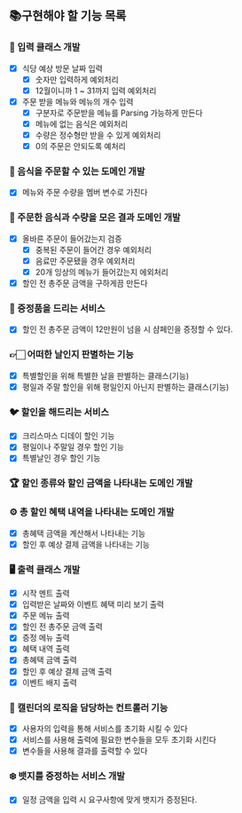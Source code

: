 ## 📚구현해야 할 기능 목록

### 🧮 입력 클래스 개발
- [x] 식당 예상 방문 날짜 입력
  - [x] 숫자만 입력하게 예외처리
  - [x] 12월이니까 1 ~ 31까지 입력 예외처리
- [x] 주문 받을 메뉴와 메뉴의 개수 입력
  - [x] 구분자로 주문받을 메뉴를 Parsing 가능하게 만든다
  - [x] 메뉴에 없는 음식은 예외처리
  - [x] 수량은 정수형만 받을 수 있게 예외처리
  - [x] 0의 주문은 안되도록 예처리
### 📄 음식을 주문할 수 있는 도메인 개발
- [x] 메뉴와 주문 수량을 멤버 변수로 가진다 
### 📕 주문한 음식과 수량을 모은 결과 도메인 개발
- [x] 올바른 주문이 들어갔는지 검증
  - [x] 중복된 주문이 들어간 경우 예외처리
  - [x] 음료만 주문됐을 경우 예외처리
  - [x] 20개 잉상의 메뉴가 들어갔는지 에외처리
- [x] 할인 전 총주문 금액을 구하게끔 만든다
### 🎁 증정품을 드리는 서비스
- [x] 할인 전 총주문 금액이 12만원이 넘을 시 샴페인을 증정할 수 있다.
### 👉🏻 어떠한 날인지 판별하는 기능
- [x] 특별할인을 위해 특별한 날을 판별하는 클래스(기능)
- [x] 평일과 주말 할인을 위해 평일인지 아닌지 판별하는 클래스(기능)
### 🐦 할인을 해드리는 서비스
- [x] 크리스마스 디데이 할인 기능
- [x] 평일이나 주말일 경우 할인 기능
- [x] 특별날인 경우 할인 기능
### 🏆 할인 종류와 할인 금액을 나타내는 도메인 개발
### ⚙️ 총 할인 혜택 내역을 나타내는 도메인 개발
- [x] 총혜택 금액을 계산해서 나타내는 기능 
- [x] 할인 후 예상 결제 금액을 나타내는 기능
### 🖥️ 출력 클래스 개발
- [x] 시작 멘트 출력
- [x] 입력받은 날짜와 이벤트 혜택 미리 보기 출력
- [x] 주문 메뉴 출력
- [x] 할인 전 총주문 금액 출력
- [x] 증정 메뉴 출력
- [x] 혜택 내역 출력
- [x] 총혜택 금액 출력
- [x] 할인 후 예상 결제 금액 출력
- [x] 이벤트 배지 출력
### 🚃 캘린더의 로직을 담당하는 컨트롤러 기능
- [x] 사용자의 입력을 통해 서비스를 초기화 시킬 수 있다
- [x] 서비스를 사용해 출력에 필요한 변수들을 모두 초기화 시킨다
- [x] 변수들을 사용해 결과를 출력할 수 있다
### ❄️ 뱃지를 증정하는 서비스 개발
-[x] 일정 금액을 입력 시 요구사항에 맞게 뱃지가 증정된다.